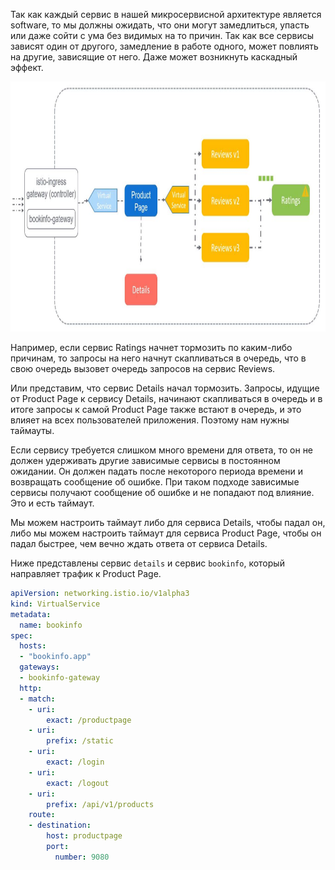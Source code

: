 Так как каждый сервис в нашей микросервисной архитектуре является software, то мы должны ожидать, что они могут замедлиться, упасть или даже сойти с ума без видимых на то причин. Так как все сервисы зависят один от другого, замедление в работе одного, может повлиять на другие, зависящие от него. Даже может возникнуть каскадный эффект.

<img src="screen.jpg" width="800" height="400"><br>

Например, если сервис Ratings начнет тормозить по каким-либо причинам, то запросы на него начнут скапливаться в очередь, что в свою очередь вызовет очередь запросов на сервис Reviews.

Или представим, что сервис Details начал тормозить. Запросы, идущие от Product Page к сервису Details, начинают скапливаться в очередь и в итоге запросы к самой Product Page также встают в очередь, и это влияет на всех пользователей приложения. Поэтому нам нужны таймауты.

Если сервису требуется слишком много времени для ответа, то он не должен удерживать другие зависимые сервисы в постоянном ожидании. Он должен падать после некоторого периода времени и возвращать сообщение об ошибке. При таком подходе зависимые сервисы получают сообщение об ошибке и не попадают под влияние. Это и есть таймаут.

Мы можем настроить таймаут либо для сервиса Details, чтобы падал он, либо мы можем настроить таймаут для сервиса Product Page, чтобы он падал быстрее, чем вечно ждать ответа от сервиса Details.

Ниже представлены сервис `details` и сервис `bookinfo`, который направляет трафик к Product Page.

```yaml
apiVersion: networking.istio.io/v1alpha3
kind: VirtualService
metadata:
  name: bookinfo
spec:
  hosts:
  - "bookinfo.app"
  gateways:
  - bookinfo-gateway
  http:
  - match:
    - uri:
        exact: /productpage
    - uri:
        prefix: /static
    - uri:
        exact: /login
    - uri:
        exact: /logout
    - uri:
        prefix: /api/v1/products
    route:
    - destination:
        host: productpage
        port:
          number: 9080
```